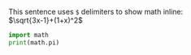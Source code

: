 This sentence uses `$` delimiters to show math inline:  
$\sqrt{3x-1}+(1+x)^2$

~~~python
import math
print(math.pi)
~~~
